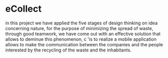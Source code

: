 # eCollect
in this project we have applied the five stages of design thinking on idea concerning nature, for the purpose of minimizing the spread of waste, through good teamwork, we have come out with an effective solution that allows to deminue this phenomenon, c 'is to realize a mobile application allows to make the communication between the companies and the people interested by the recycling of the waste and the inhabitants.
